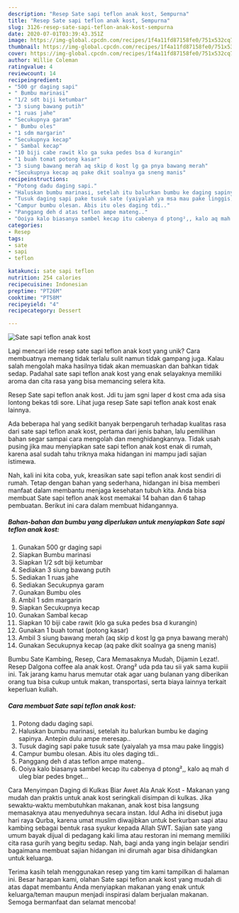 ```yaml
---
description: "Resep Sate sapi teflon anak kost, Sempurna"
title: "Resep Sate sapi teflon anak kost, Sempurna"
slug: 3126-resep-sate-sapi-teflon-anak-kost-sempurna
date: 2020-07-01T03:39:43.351Z
image: https://img-global.cpcdn.com/recipes/1f4a11fd87158fe0/751x532cq70/sate-sapi-teflon-anak-kost-foto-resep-utama.jpg
thumbnail: https://img-global.cpcdn.com/recipes/1f4a11fd87158fe0/751x532cq70/sate-sapi-teflon-anak-kost-foto-resep-utama.jpg
cover: https://img-global.cpcdn.com/recipes/1f4a11fd87158fe0/751x532cq70/sate-sapi-teflon-anak-kost-foto-resep-utama.jpg
author: Willie Coleman
ratingvalue: 4
reviewcount: 14
recipeingredient:
- "500 gr daging sapi"
- " Bumbu marinasi"
- "1/2 sdt biji ketumbar"
- "3 siung bawang putih"
- "1 ruas jahe"
- "Secukupnya garam"
- " Bumbu oles"
- "1 sdm margarin"
- "Secukupnya kecap"
- " Sambal kecap"
- "10 biji cabe rawit klo ga suka pedes bsa d kurangin"
- "1 buah tomat potong kasar"
- "3 siung bawang merah aq skip d kost lg ga pnya bawang merah"
- "Secukupnya kecap aq pake dkit soalnya ga sneng manis"
recipeinstructions:
- "Potong dadu daging sapi."
- "Haluskan bumbu marinasi, setelah itu balurkan bumbu ke daging sapinya. Antepin dulu ampe meresap.."
- "Tusuk daging sapi pake tusuk sate (yaiyalah ya msa mau pake linggis)"
- "Campur bumbu olesan. Abis itu oles daging tdi.."
- "Panggang deh d atas teflon ampe mateng.."
- "Ooiya kalo biasanya sambel kecap itu cabenya d ptong²,, kalo aq mah d uleg biar pedes bnget..."
categories:
- Resep
tags:
- sate
- sapi
- teflon

katakunci: sate sapi teflon 
nutrition: 254 calories
recipecuisine: Indonesian
preptime: "PT26M"
cooktime: "PT58M"
recipeyield: "4"
recipecategory: Dessert

---
```



![Sate sapi teflon anak kost](https://img-global.cpcdn.com/recipes/1f4a11fd87158fe0/751x532cq70/sate-sapi-teflon-anak-kost-foto-resep-utama.jpg)

Lagi mencari ide resep sate sapi teflon anak kost yang unik? Cara membuatnya memang tidak terlalu sulit namun tidak gampang juga. Kalau salah mengolah maka hasilnya tidak akan memuaskan dan bahkan tidak sedap. Padahal sate sapi teflon anak kost yang enak selayaknya memiliki aroma dan cita rasa yang bisa memancing selera kita.

Resep Sate sapi teflon anak kost. Jdi tu jam sgni laper d kost cma ada sisa lontong bekas tdi sore. Lihat juga resep Sate sapi teflon anak kost enak lainnya.

Ada beberapa hal yang sedikit banyak berpengaruh terhadap kualitas rasa dari sate sapi teflon anak kost, pertama dari jenis bahan, lalu pemilihan bahan segar sampai cara mengolah dan menghidangkannya. Tidak usah pusing jika mau menyiapkan sate sapi teflon anak kost enak di rumah, karena asal sudah tahu triknya maka hidangan ini mampu jadi sajian istimewa.


Nah, kali ini kita coba, yuk, kreasikan sate sapi teflon anak kost sendiri di rumah. Tetap dengan bahan yang sederhana, hidangan ini bisa memberi manfaat dalam membantu menjaga kesehatan tubuh kita. Anda bisa membuat Sate sapi teflon anak kost memakai 14 bahan dan 6 tahap pembuatan. Berikut ini cara dalam membuat hidangannya.

<!--inarticleads1-->

##### Bahan-bahan dan bumbu yang diperlukan untuk menyiapkan Sate sapi teflon anak kost:

1. Gunakan 500 gr daging sapi
1. Siapkan  Bumbu marinasi
1. Siapkan 1/2 sdt biji ketumbar
1. Sediakan 3 siung bawang putih
1. Sediakan 1 ruas jahe
1. Sediakan Secukupnya garam
1. Gunakan  Bumbu oles
1. Ambil 1 sdm margarin
1. Siapkan Secukupnya kecap
1. Gunakan  Sambal kecap
1. Siapkan 10 biji cabe rawit (klo ga suka pedes bsa d kurangin)
1. Gunakan 1 buah tomat (potong kasar)
1. Ambil 3 siung bawang merah (aq skip d kost lg ga pnya bawang merah)
1. Gunakan Secukupnya kecap (aq pake dkit soalnya ga sneng manis)


Bumbu Sate Kambing, Resep, Cara Memasaknya Mudah, Dijamin Lezat!. Resep Dalgona coffee ala anak kost. Orang² uda pda tau sii yak sama kupiii ini. Tak jarang kamu harus memutar otak agar uang bulanan yang diberikan orang tua bisa cukup untuk makan, transportasi, serta biaya lainnya terkait keperluan kuliah. 

<!--inarticleads2-->

##### Cara membuat Sate sapi teflon anak kost:

1. Potong dadu daging sapi.
1. Haluskan bumbu marinasi, setelah itu balurkan bumbu ke daging sapinya. Antepin dulu ampe meresap..
1. Tusuk daging sapi pake tusuk sate (yaiyalah ya msa mau pake linggis)
1. Campur bumbu olesan. Abis itu oles daging tdi..
1. Panggang deh d atas teflon ampe mateng..
1. Ooiya kalo biasanya sambel kecap itu cabenya d ptong²,, kalo aq mah d uleg biar pedes bnget...


Cara Menyimpan Daging di Kulkas Biar Awet Ala Anak Kost - Makanan yang mudah dan praktis untuk anak kost seringkali disimpan di kulkas. Jika sewaktu-waktu membutuhkan makanan, anak kost bisa langsung memasaknya atau menyeduhnya secara instan. Idul Adha ini disebut juga hari raya Qurba, karena umat muslim diwajibkan untuk berkurban sapi atau kambing sebagai bentuk rasa syukur kepada Allah SWT. Sajian sate yang umum bayak dijual di pedagang kaki lima atau restoran ini memang memiliki cita rasa gurih yang begitu sedap. Nah, bagi anda yang ingin belajar sendiri bagaimana membuat sajian hidangan ini dirumah agar bisa dihidangkan untuk keluarga. 

Terima kasih telah menggunakan resep yang tim kami tampilkan di halaman ini. Besar harapan kami, olahan Sate sapi teflon anak kost yang mudah di atas dapat membantu Anda menyiapkan makanan yang enak untuk keluarga/teman maupun menjadi inspirasi dalam berjualan makanan. Semoga bermanfaat dan selamat mencoba!
